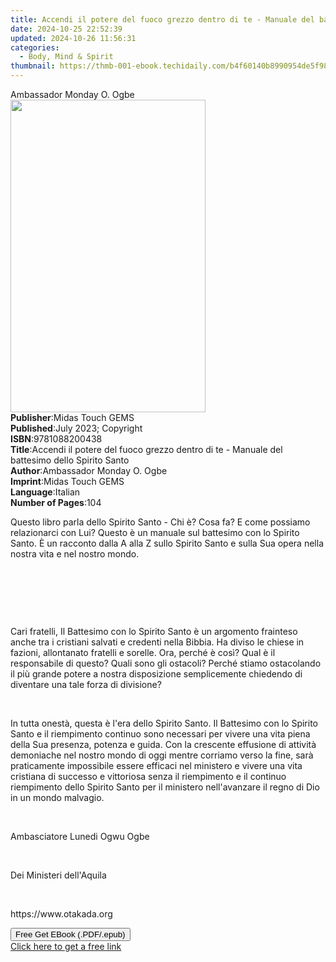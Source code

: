 ```yaml
---
title: Accendi il potere del fuoco grezzo dentro di te - Manuale del battesimo dello Spirito Santo | Free Book
date: 2024-10-25 22:52:39
updated: 2024-10-26 11:56:31
categories:
  - Body, Mind & Spirit
thumbnail: https://thmb-001-ebook.techidaily.com/b4f60140b8990954de5f985e9697ffa7b8acd888d1c721f65092e1b57988061d.jpg
---
```

<main id="book-container">
  <div class="flex flex-col">
    <div class="book-brief flex-1 py-6 px-4 sm:p-6 md:py-10 md:px-8">
      <!-- brief-->
      <div class="book-brief-main">Ambassador Monday O. Ogbe</div>
    </div>
    <div
      class="book-meta-info flex-1 grid gap-4 col-start-1 col-end-3 row-start-1 sm:mb-6 sm:grid-cols-4 lg:gap-6 lg:col-start-2 lg:row-end-6 lg:row-span-6 lg:mb-0"
    >
      <div
        class="book-meta-info-left place-content-center mt-4 p-4 text-sm leading-6 col-start-2 col-span-2 dark:text-slate-400"
      >
        <img
          class="w-full h-500 object-cover rounded-lg sm:h-255 sm:col-span-2 lg:col-span-full"
          src="https://img-001-ebook.techidaily.com/da5d6630638223bc5bd4da9db3c58a448c52cdd140223dd0731fe5ba5a97f62b.jpg"
          alt=""
          width="312"
          height="500"
        />
      </div>
      <div
        class="book-meta-info-right mt-2 col-start-1 row-start-2 col-span-3 self-center"
      >
        <!-- meta data  -->
        <div class="flex flex-col px-4 md:px-8">
          <div class="flex-1">
            <strong>Publisher</strong>:<span class="px-2"
              >Midas Touch GEMS</span
            >
          </div>
          <div class="flex-1">
            <strong>Published</strong>:<span class="px-2"
              >July 2023; Copyright</span
            >
          </div>
          <div class="flex-1">
            <strong>ISBN</strong>:<span class="px-2">9781088200438</span>
          </div>
          <div class="flex-1">
            <strong>Title</strong>:<span class="px-2"
              >Accendi il potere del fuoco grezzo dentro di te - Manuale del
              battesimo dello Spirito Santo</span
            >
          </div>
          <div class="flex-1">
            <strong>Author</strong>:<span class="px-2"
              >Ambassador Monday O. Ogbe</span
            >
          </div>
          <div class="flex-1">
            <strong>Imprint</strong>:<span class="px-2">Midas Touch GEMS</span>
          </div>
          <div class="flex-1">
            <strong>Language</strong>:<span class="px-2">Italian</span>
          </div>
          <div class="flex-1">
            <strong>Number of Pages</strong>:<span class="px-2">104</span>
          </div>
        </div>
      </div>
    </div>
    <div class="book-description flex-1 py-6 px-4 sm:p-6 md:py-10 md:px-8">
      <div class="book-description-main">
        <div accordion-content="" id="description">
          <p>
            Questo libro parla dello Spirito Santo - Chi è? Cosa fa? E come
            possiamo relazionarci con Lui? Questo è un manuale sul battesimo con
            lo Spirito Santo. È un racconto dalla A alla Z sullo Spirito Santo e
            sulla Sua opera nella nostra vita e nel nostro mondo.
          </p>
          <p><br /></p>
          <p>&nbsp;</p>
          <p><br /></p>
          <p>
            Cari fratelli, Il Battesimo con lo Spirito Santo è un argomento
            frainteso anche tra i cristiani salvati e credenti nella Bibbia. Ha
            diviso le chiese in fazioni, allontanato fratelli e sorelle. Ora,
            perché è così? Qual è il responsabile di questo? Quali sono gli
            ostacoli? Perché stiamo ostacolando il più grande potere a nostra
            disposizione semplicemente chiedendo di diventare una tale forza di
            divisione?
          </p>
          <p><br /></p>
          <p>
            In tutta onestà, questa è l'era dello Spirito Santo. Il Battesimo
            con lo Spirito Santo e il riempimento continuo sono necessari per
            vivere una vita piena della Sua presenza, potenza e guida. Con la
            crescente effusione di attività demoniache nel nostro mondo di oggi
            mentre corriamo verso la fine, sarà praticamente impossibile essere
            efficaci nel ministero e vivere una vita cristiana di successo e
            vittoriosa senza il riempimento e il continuo riempimento dello
            Spirito Santo per il ministero nell'avanzare il regno di Dio in un
            mondo malvagio.
          </p>
          <p><br /></p>
          <p>Ambasciatore Lunedi Ogwu Ogbe</p>
          <p><br /></p>
          <p>Dei Ministeri dell'Aquila</p>
          <p><br /></p>
          <p>https://www.otakada.org</p>
        </div>
        <div class="accordion-fader"></div>
      </div>
    </div>
    <div class="book-excerpts flex-1 py-6 px-4 sm:p-6 md:py-10 md:px-8"></div>
    <div
      class="book-about-author flex-1 py-6 px-4 sm:p-6 md:py-10 md:px-8"
    ></div>
    <div class="book-free-get flex-1 py-6 px-4 sm:p-6 md:py-10 md:px-8">
      <button
        id="btn-free-get"
        class="bg-blue-500 hover:bg-blue-700 text-white font-bold py-2 px-4 rounded"
      >
        Free Get EBook (.PDF/.epub)
      </button>
      <div id="countdown-display" class="px-2 text-lg mt-2"></div>
      <a
        id="free-link"
        class="hidden bg-blue-500 hover:bg-blue-700 text-white font-bold py-2 px-4 rounded"
        href="https://www.ebooks.com/en-us/book/210904199/accendi-il-potere-del-fuoco-grezzo-dentro-di-te-manuale-del-battesimo-dello-spirito-santo/ambassador-monday-o-ogbe/"
        target="_blank"
        >Click here to get a free link</a
      >
    </div>
    <script>
      let countdownTime = 0;
      let countdownInterval = null;
      document
        .getElementById('btn-free-get')
        .addEventListener('click', startCountdown);
      function startCountdown() {
        countdownTime = new Date().getTime() + 60000 * 3;
        countdownInterval = setInterval(updateCountdown, 1000);
        document.getElementById('btn-free-get').disabled = true;
        document
          .getElementById('btn-free-get')
          .classList.add('bg-gray-500', 'cursor-not-allowed');
      }
      function updateCountdown() {
        let currentTime = new Date().getTime();
        let timeLeft = countdownTime - currentTime;
        let secondsLeft = Math.floor(timeLeft / 1000);
        document.getElementById('countdown-display').innerHTML =
          `Remaining time: ${secondsLeft} seconds.`;
        if (secondsLeft <= 0) {
          clearInterval(countdownInterval);
          document.getElementById('btn-free-get').classList.add('hidden');
          document.getElementById('free-link').classList.remove('hidden');
          document.getElementById('countdown-display').innerHTML = '';
        }
      }
    </script>
  </div>
</main>
